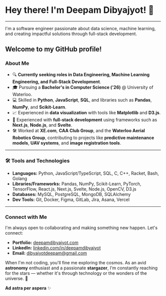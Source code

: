 # Hey there! I'm Deepam Dibyajyot! 🚀
---
I'm a software engineer passionate about data science, machine learning, and creating impactful solutions through full-stack development.

Welcome to my GitHub profile! 
---

### About Me

- 🔍 **Currently seeking roles in Data Engineering, Machine Learning Engineering, and Full-Stack Development**.
- 🎓 Pursuing a **Bachelor's in Computer Science ('26)** @ University of Waterloo.
- 💻 Skilled in **Python**, **JavaScript**, **SQL**, and libraries such as **Pandas**, **NumPy**, and **Scikit-Learn**.
- 📈 Experienced in **data visualization** with tools like **Matplotlib** and **D3.js**.
- 🔧 Experienced with **full-stack development** using frameworks such as **Next.js**, **Node.js**, and **Svelte**.
- 🛠 Worked at **XE.com**, **CAA Club Group**, and the **Waterloo Aerial Robotics Group**, contributing to projects like **predictive maintenance models**, **UAV systems**, and **image registration tools**.

---
### 🛠️ Tools and Technologies

- **Languages:** Python, JavaScript/TypeScript, SQL, C, C++, Racket, Bash, Golang
- **Libraries/Frameworks:** Pandas, NumPy, Scikit-Learn, PyTorch, TensorFlow, React.js, Next.js, Svelte, Node.js, OpenCV, D3.js
- **Databases:** MySQL, PostgreSQL, MongoDB, SQLAlchemy
- **Dev Tools:** Git, Docker, Figma, GitLab, Jira, Asana, Vercel

---

### Connect with Me

I'm always open to collaborating and making something new happen. Let's connect:

- **Portfolio:** [deepamdibyajyot.com](https://deepamdibyajyot.com)
- **LinkedIn:** [linkedin.com/in/deepamdibyajyot](https://www.linkedin.com/in/deepamdibyajyot/)
- **Email:** dibyajyotdeepam@gmail.com

When I'm not coding, you'll fine me exploring the cosmos. As an avid **astronomy** enthusiast and a passionate **stargazer**, I'm constantly reaching for the stars — whether it's through technology or the wonders of the universe. 🌌

**Ad astra per aspera** ✨  
